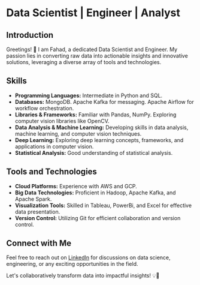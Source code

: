 # Data Scientist | Engineer | Analyst

## Introduction

Greetings! 👋 I am Fahad, a dedicated Data Scientist and Engineer. My passion lies in converting raw data into actionable insights and innovative solutions, leveraging a diverse array of tools and technologies.

## Skills

- **Programming Languages:** Intermediate in Python and SQL.
- **Databases:** MongoDB. Apache Kafka for messaging. Apache Airflow for workflow orchestration.
- **Libraries & Frameworks:** Familiar with Pandas, NumPy. Exploring computer vision libraries like OpenCV.
- **Data Analysis & Machine Learning:** Developing skills in data analysis, machine learning, and computer vision techniques.
- **Deep Learning:** Exploring deep learning concepts, frameworks, and applications in computer vision.
- **Statistical Analysis:** Good understanding of statistical analysis.

## Tools and Technologies

- **Cloud Platforms:** Experience with AWS and GCP.
- **Big Data Technologies:** Proficient in Hadoop, Apache Kafka, and Apache Spark.
- **Visualization Tools:** Skilled in Tableau, PowerBi, and Excel for effective data presentation.
- **Version Control:** Utilizing Git for efficient collaboration and version control.


## Connect with Me

Feel free to reach out on [LinkedIn](https://www.linkedin.com/in/fahad-khan-50b141233/) for discussions on data science, engineering, or any exciting opportunities in the field.

Let's collaboratively transform data into impactful insights! 💡🚀
